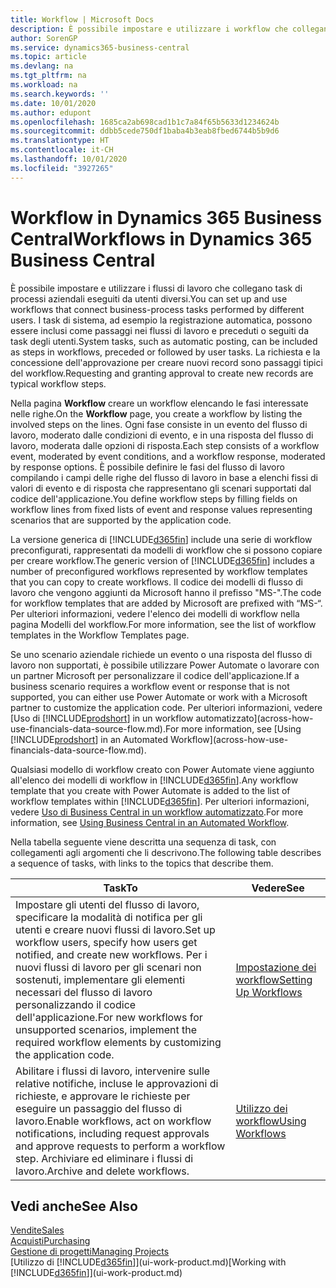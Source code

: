 ```yaml
---
title: Workflow | Microsoft Docs
description: È possibile impostare e utilizzare i workflow che collegano task di processi aziendali eseguiti da utenti diversi. I task di sistema, ad esempio la registrazione automatica, possono essere inclusi come passaggi nei flussi di lavoro e preceduti o seguiti da task degli utenti. La richiesta e la concessione dell'approvazione per creare nuovi record sono passaggi tipici del flusso di lavoro.
author: SorenGP
ms.service: dynamics365-business-central
ms.topic: article
ms.devlang: na
ms.tgt_pltfrm: na
ms.workload: na
ms.search.keywords: ''
ms.date: 10/01/2020
ms.author: edupont
ms.openlocfilehash: 1685ca2ab698cad1b1c7a84f65b5633d1234624b
ms.sourcegitcommit: ddbb5cede750df1baba4b3eab8fbed6744b5b9d6
ms.translationtype: HT
ms.contentlocale: it-CH
ms.lasthandoff: 10/01/2020
ms.locfileid: "3927265"
---
```

# <a name="workflows-in-dynamics-365-business-central"></a><span data-ttu-id="5caa3-105">Workflow in Dynamics 365 Business Central</span><span class="sxs-lookup"><span data-stu-id="5caa3-105">Workflows in Dynamics 365 Business Central</span></span>

<span data-ttu-id="5caa3-106">È possibile impostare e utilizzare i flussi di lavoro che collegano task di processi aziendali eseguiti da utenti diversi.</span><span class="sxs-lookup"><span data-stu-id="5caa3-106">You can set up and use workflows that connect business-process tasks performed by different users.</span></span> <span data-ttu-id="5caa3-107">I task di sistema, ad esempio la registrazione automatica, possono essere inclusi come passaggi nei flussi di lavoro e preceduti o seguiti da task degli utenti.</span><span class="sxs-lookup"><span data-stu-id="5caa3-107">System tasks, such as automatic posting, can be included as steps in workflows, preceded or followed by user tasks.</span></span> <span data-ttu-id="5caa3-108">La richiesta e la concessione dell'approvazione per creare nuovi record sono passaggi tipici del workflow.</span><span class="sxs-lookup"><span data-stu-id="5caa3-108">Requesting and granting approval to create new records are typical workflow steps.</span></span>  

 <span data-ttu-id="5caa3-109">Nella pagina **Workflow** creare un workflow elencando le fasi interessate nelle righe.</span><span class="sxs-lookup"><span data-stu-id="5caa3-109">On the **Workflow** page, you create a workflow by listing the involved steps on the lines.</span></span> <span data-ttu-id="5caa3-110">Ogni fase consiste in un evento del flusso di lavoro, moderato dalle condizioni di evento, e in una risposta del flusso di lavoro, moderata dalle opzioni di risposta.</span><span class="sxs-lookup"><span data-stu-id="5caa3-110">Each step consists of a workflow event, moderated by event conditions, and a workflow response, moderated by response options.</span></span> <span data-ttu-id="5caa3-111">È possibile definire le fasi del flusso di lavoro compilando i campi delle righe del flusso di lavoro in base a elenchi fissi di valori di evento e di risposta che rappresentano gli scenari supportati dal codice dell'applicazione.</span><span class="sxs-lookup"><span data-stu-id="5caa3-111">You define workflow steps by filling fields on workflow lines from fixed lists of event and response values representing scenarios that are supported by the application code.</span></span>  

 <span data-ttu-id="5caa3-112">La versione generica di [!INCLUDE[d365fin](includes/d365fin_md.md)] include una serie di workflow preconfigurati, rappresentati da modelli di workflow che si possono copiare per creare workflow.</span><span class="sxs-lookup"><span data-stu-id="5caa3-112">The generic version of [!INCLUDE[d365fin](includes/d365fin_md.md)] includes a number of preconfigured workflows represented by workflow templates that you can copy to create workflows.</span></span> <span data-ttu-id="5caa3-113">Il codice dei modelli di flusso di lavoro che vengono aggiunti da Microsoft hanno il prefisso "MS-".</span><span class="sxs-lookup"><span data-stu-id="5caa3-113">The code for workflow templates that are added by Microsoft are prefixed with “MS-“.</span></span> <span data-ttu-id="5caa3-114">Per ulteriori informazioni, vedere l'elenco dei modelli di workflow nella pagina Modelli del workflow.</span><span class="sxs-lookup"><span data-stu-id="5caa3-114">For more information, see the list of workflow templates in the Workflow Templates page.</span></span>  

 <span data-ttu-id="5caa3-115">Se uno scenario aziendale richiede un evento o una risposta del flusso di lavoro non supportati, è possibile utilizzare Power Automate o lavorare con un partner Microsoft per personalizzare il codice dell'applicazione.</span><span class="sxs-lookup"><span data-stu-id="5caa3-115">If a business scenario requires a workflow event or response that is not supported, you can either use Power Automate or work with a Microsoft partner to customize the application code.</span></span> <span data-ttu-id="5caa3-116">Per ulteriori informazioni, vedere [Uso di [!INCLUDE[prodshort](includes/prodshort.md)] in un workflow automatizzato](across-how-use-financials-data-source-flow.md).</span><span class="sxs-lookup"><span data-stu-id="5caa3-116">For more information, see [Using [!INCLUDE[prodshort](includes/prodshort.md)] in an Automated Workflow](across-how-use-financials-data-source-flow.md).</span></span>

<span data-ttu-id="5caa3-117">Qualsiasi modello di workflow creato con Power Automate viene aggiunto all'elenco dei modelli di workflow in [!INCLUDE[d365fin](includes/d365fin_md.md)].</span><span class="sxs-lookup"><span data-stu-id="5caa3-117">Any workflow template that you create with Power Automate is added to the list of workflow templates within [!INCLUDE[d365fin](includes/d365fin_md.md)].</span></span> <span data-ttu-id="5caa3-118">Per ulteriori informazioni, vedere [Uso di Business Central in un workflow automatizzato](across-how-use-financials-data-source-flow.md).</span><span class="sxs-lookup"><span data-stu-id="5caa3-118">For more information, see [Using Business Central in an Automated Workflow](across-how-use-financials-data-source-flow.md).</span></span>  

 <span data-ttu-id="5caa3-119">Nella tabella seguente viene descritta una sequenza di task, con collegamenti agli argomenti che li descrivono.</span><span class="sxs-lookup"><span data-stu-id="5caa3-119">The following table describes a sequence of tasks, with links to the topics that describe them.</span></span>  

|<span data-ttu-id="5caa3-120">**Task**</span><span class="sxs-lookup"><span data-stu-id="5caa3-120">**To**</span></span>|<span data-ttu-id="5caa3-121">**Vedere**</span><span class="sxs-lookup"><span data-stu-id="5caa3-121">**See**</span></span>|  
|------------|-------------|  
|<span data-ttu-id="5caa3-122">Impostare gli utenti del flusso di lavoro, specificare la modalità di notifica per gli utenti e creare nuovi flussi di lavoro.</span><span class="sxs-lookup"><span data-stu-id="5caa3-122">Set up workflow users, specify how users get notified, and create new workflows.</span></span> <span data-ttu-id="5caa3-123">Per i nuovi flussi di lavoro per gli scenari non sostenuti, implementare gli elementi necessari del flusso di lavoro personalizzando il codice dell'applicazione.</span><span class="sxs-lookup"><span data-stu-id="5caa3-123">For new workflows for unsupported scenarios, implement the required workflow elements by customizing the application code.</span></span>|[<span data-ttu-id="5caa3-124">Impostazione dei workflow</span><span class="sxs-lookup"><span data-stu-id="5caa3-124">Setting Up Workflows</span></span>](across-set-up-workflows.md)|  
|<span data-ttu-id="5caa3-125">Abilitare i flussi di lavoro, intervenire sulle relative notifiche, incluse le approvazioni di richieste, e approvare le richieste per eseguire un passaggio del flusso di lavoro.</span><span class="sxs-lookup"><span data-stu-id="5caa3-125">Enable workflows, act on workflow notifications, including request approvals and approve requests to perform a workflow step.</span></span> <span data-ttu-id="5caa3-126">Archiviare ed eliminare i flussi di lavoro.</span><span class="sxs-lookup"><span data-stu-id="5caa3-126">Archive and delete workflows.</span></span>|[<span data-ttu-id="5caa3-127">Utilizzo dei workflow</span><span class="sxs-lookup"><span data-stu-id="5caa3-127">Using Workflows</span></span>](across-use-workflows.md)|  

## <a name="see-also"></a><span data-ttu-id="5caa3-128">Vedi anche</span><span class="sxs-lookup"><span data-stu-id="5caa3-128">See Also</span></span>

[<span data-ttu-id="5caa3-129">Vendite</span><span class="sxs-lookup"><span data-stu-id="5caa3-129">Sales</span></span>](sales-manage-sales.md)  
[<span data-ttu-id="5caa3-130">Acquisti</span><span class="sxs-lookup"><span data-stu-id="5caa3-130">Purchasing</span></span>](purchasing-manage-purchasing.md)  
[<span data-ttu-id="5caa3-131">Gestione di progetti</span><span class="sxs-lookup"><span data-stu-id="5caa3-131">Managing Projects</span></span>](projects-manage-projects.md)  
<span data-ttu-id="5caa3-132">[Utilizzo di [!INCLUDE[d365fin](includes/d365fin_md.md)]](ui-work-product.md)</span><span class="sxs-lookup"><span data-stu-id="5caa3-132">[Working with [!INCLUDE[d365fin](includes/d365fin_md.md)]](ui-work-product.md)</span></span>  
